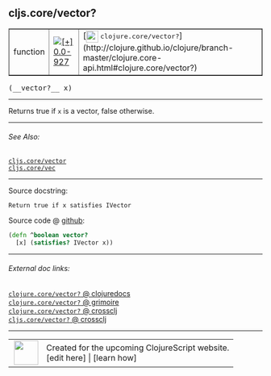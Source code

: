 ## cljs.core/vector?



 <table border="1">
<tr>
<td>function</td>
<td><a href="https://github.com/cljsinfo/cljs-api-docs/tree/0.0-927"><img valign="middle" alt="[+] 0.0-927" title="Added in 0.0-927" src="https://img.shields.io/badge/+-0.0--927-lightgrey.svg"></a> </td>
<td>
[<img height="24px" valign="middle" src="http://i.imgur.com/1GjPKvB.png"> <samp>clojure.core/vector?</samp>](http://clojure.github.io/clojure/branch-master/clojure.core-api.html#clojure.core/vector?)
</td>
</tr>
</table>


 <samp>
(__vector?__ x)<br>
</samp>

---

Returns true if `x` is a vector, false otherwise.



---


###### See Also:

[`cljs.core/vector`](../cljs.core/vector.md)<br>
[`cljs.core/vec`](../cljs.core/vec.md)<br>

---


Source docstring:

```
Return true if x satisfies IVector
```


Source code @ [github](https://github.com/clojure/clojurescript/blob/r1853/src/cljs/cljs/core.cljs#L1110-L1112):

```clj
(defn ^boolean vector?
  [x] (satisfies? IVector x))
```

<!--
Repo - tag - source tree - lines:

 <pre>
clojurescript @ r1853
└── src
    └── cljs
        └── cljs
            └── <ins>[core.cljs:1110-1112](https://github.com/clojure/clojurescript/blob/r1853/src/cljs/cljs/core.cljs#L1110-L1112)</ins>
</pre>

-->

---



###### External doc links:

[`clojure.core/vector?` @ clojuredocs](http://clojuredocs.org/clojure.core/vector_q)<br>
[`clojure.core/vector?` @ grimoire](http://conj.io/store/v1/org.clojure/clojure/1.7.0-beta3/clj/clojure.core/vector%3F/)<br>
[`clojure.core/vector?` @ crossclj](http://crossclj.info/fun/clojure.core/vector%3F.html)<br>
[`cljs.core/vector?` @ crossclj](http://crossclj.info/fun/cljs.core.cljs/vector%3F.html)<br>

---

 <table>
<tr><td>
<img valign="middle" align="right" width="48px" src="http://i.imgur.com/Hi20huC.png">
</td><td>
Created for the upcoming ClojureScript website.<br>
[edit here] | [learn how]
</td></tr></table>

[edit here]:https://github.com/cljsinfo/cljs-api-docs/blob/master/cljsdoc/cljs.core/vectorQMARK.cljsdoc
[learn how]:https://github.com/cljsinfo/cljs-api-docs/wiki/cljsdoc-files

<!--

This information was too distracting to show to readers, but I'll leave it
commented here since it is helpful to:

- pretty-print the data used to generate this document
- and show how to retrieve that data



The API data for this symbol:

```clj
{:description "Returns true if `x` is a vector, false otherwise.",
 :return-type boolean,
 :ns "cljs.core",
 :name "vector?",
 :signature ["[x]"],
 :history [["+" "0.0-927"]],
 :type "function",
 :related ["cljs.core/vector" "cljs.core/vec"],
 :full-name-encode "cljs.core/vectorQMARK",
 :source {:code "(defn ^boolean vector?\n  [x] (satisfies? IVector x))",
          :title "Source code",
          :repo "clojurescript",
          :tag "r1853",
          :filename "src/cljs/cljs/core.cljs",
          :lines [1110 1112]},
 :full-name "cljs.core/vector?",
 :clj-symbol "clojure.core/vector?",
 :docstring "Return true if x satisfies IVector"}

```

Retrieve the API data for this symbol:

```clj
;; from Clojure REPL
(require '[clojure.edn :as edn])
(-> (slurp "https://raw.githubusercontent.com/cljsinfo/cljs-api-docs/catalog/cljs-api.edn")
    (edn/read-string)
    (get-in [:symbols "cljs.core/vector?"]))
```

-->

